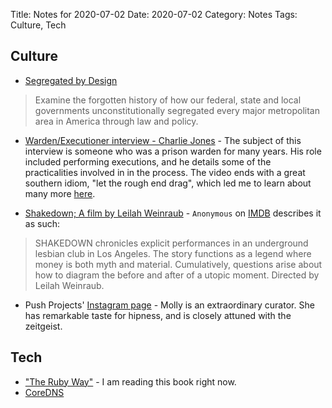 Title: Notes for 2020-07-02
Date: 2020-07-02
Category: Notes
Tags: Culture, Tech

## Culture
* [Segregated by Design](https://vimeo.com/328684375)
> Examine the forgotten history of how our federal, state and local governments unconstitutionally segregated every major metropolitan area in America through law and policy.

* [Warden/Executioner interview - Charlie Jones](https://www.youtube.com/watch?v=wnuzlkwXZdQ) - The subject of this interview is someone who was a prison warden for many years. His role included performing executions, and he details some of the practicalities involved in in the process. The video ends with a great southern idiom, "let the rough end drag", which led me to learn about many more [here](https://www.brotherrogers.com/southernexpressions.html).

* [Shakedown; A film by Leilah Weinraub](https://shakedown.film/) - `Anonymous` on [IMDB](https://www.imdb.com/title/tt1794951/plotsummary) describes it as such:
> SHAKEDOWN chronicles explicit performances in an underground lesbian club in Los Angeles. The story functions as a legend where money is both myth and material. Cumulatively, questions arise about how to diagram the before and after of a utopic moment. Directed by Leilah Weinraub.

* Push Projects' [Instagram page](https://www.instagram.com/push.projects/) - Molly is an extraordinary curator. She has remarkable taste for hipness, and is closely attuned with the zeitgeist.

## Tech

* ["The Ruby Way"](http://therubyway.io/) - I am reading this book right now.
* [CoreDNS](https://coredns.io/)
